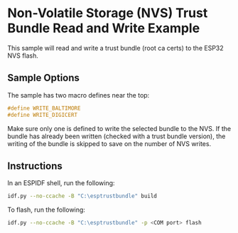 # Non-Volatile Storage (NVS) Trust Bundle Read and Write Example

This sample will read and write a trust bundle (root ca certs) to the ESP32 NVS flash.

## Sample Options

The sample has two macro defines near the top:

```c
#define WRITE_BALTIMORE
#define WRITE_DIGICERT
```

Make sure only one is defined to write the selected bundle to the NVS. If the bundle has already been written (checked with a trust bundle version), the writing of the bundle is skipped to save on the number of NVS writes.

## Instructions

In an ESPIDF shell, run the following:

```bash
idf.py --no-ccache -B "C:\esptrustbundle" build
```

To flash, run the following:

```bash
idf.py --no-ccache -B "C:\esptrustbundle" -p <COM port> flash    
```
